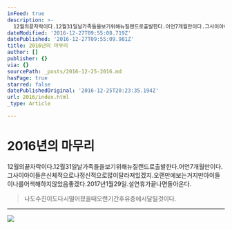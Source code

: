 ```yaml
---
inFeed: true
description: >-
  12월의끝자락이다.12월31일날가족들을보기위해뉴질랜드로출발한다.어언7개월만이다.그사이아이들은신체적으로나정신적으로많이달라져있겠지.오랜만에보는거지만아이들이나를어색해하지않았음좋겠다.2017년1월29일.설연휴가끝나면돌아온다.
dateModified: '2016-12-27T09:55:08.719Z'
datePublished: '2016-12-27T09:55:09.981Z'
title: 2016년의 마무리
author: []
publisher: {}
via: {}
sourcePath: _posts/2016-12-25-2016.md
hasPage: true
starred: false
datePublishedOriginal: '2016-12-25T20:23:35.194Z'
url: 2016/index.html
_type: Article

---
```

# 2016년의 마무리

12월의끝자락이다.12월31일날가족들을보기위해뉴질랜드로출발한다.어언7개월만이다.그사이아이들은신체적으로나정신적으로많이달라져있겠지.오랜만에보는거지만아이들이나를어색해하지않았음좋겠다.2017년1월29일.설연휴가끝나면돌아온다.

> 나도수진이도다시떨어졌을때오랜기간후유증에시달릴것이다.

---

![](https://the-grid-user-content.s3-us-west-2.amazonaws.com/501dfddc-c228-4eb8-b45a-5439788de384.jpg)